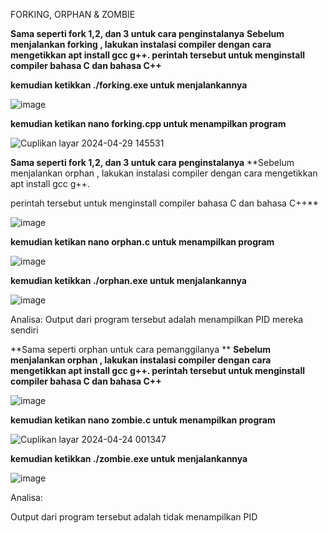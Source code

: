 FORKING, ORPHAN & ZOMBIE


**Sama seperti fork 1,2, dan 3 untuk cara penginstalanya**
**Sebelum menjalankan forking , lakukan instalasi compiler dengan cara mengetikkan apt install gcc g++.
perintah tersebut untuk menginstall compiler bahasa C dan bahasa C++**


**kemudian ketikkan ./forking.exe untuk menjalankannya**


![image](https://github.com/rizkiyogatama27/SysOP24-3123521020/assets/160556478/a48bc0b4-5fc9-490a-abf0-53777c46c51d)


**kemudian ketikan nano forking.cpp untuk menampilkan program**


![Cuplikan layar 2024-04-29 145531](https://github.com/rizkiyogatama27/SysOP24-3123521020/assets/160556478/b74ff71c-4fe1-4722-bd5d-a44b73097d66)




**Sama seperti fork 1,2, dan 3 untuk cara penginstalanya**
**Sebelum menjalankan orphan , lakukan instalasi compiler dengan cara mengetikkan apt install gcc g++.


perintah tersebut untuk menginstall compiler bahasa C dan bahasa C++**


![image](https://github.com/rizkiyogatama27/SysOP24-3123521020/assets/160556478/c2e40f81-3247-4410-aafd-9ff723beea0c)


**kemudian ketikan nano orphan.c untuk menampilkan program**


![image](https://github.com/rizkiyogatama27/SysOP24-3123521020/assets/160556478/bd89f71b-60ff-47d1-9b2e-7f5479f265c3)


**kemudian ketikkan ./orphan.exe untuk menjalankannya**


![image](https://github.com/rizkiyogatama27/SysOP24-3123521020/assets/160556478/5f39f8f3-fb37-45bc-a84c-082a8024770a)


Analisa:
Output dari program tersebut adalah menampilkan PID mereka sendiri 


**Sama seperti orphan untuk cara pemanggilanya **
**Sebelum menjalankan orphan , lakukan instalasi compiler dengan cara mengetikkan apt install gcc g++.
perintah tersebut untuk menginstall compiler bahasa C dan bahasa C++**


![image](https://github.com/rizkiyogatama27/SysOP24-3123521020/assets/160556478/d9a9a103-95ea-47c4-9d34-b7200bb0b24e)


**kemudian ketikan nano zombie.c untuk menampilkan program**


![Cuplikan layar 2024-04-24 001347](https://github.com/rizkiyogatama27/SysOP24-3123521020/assets/160556478/1569365c-8418-4a41-8fbc-6ba488b7cc10)



**kemudian ketikkan ./zombie.exe untuk menjalankannya**


![image](https://github.com/rizkiyogatama27/SysOP24-3123521020/assets/160556478/8c54f6fc-b3ac-4540-8d0c-12c22b26489c)


Analisa:


Output dari program tersebut adalah tidak menampilkan PID
